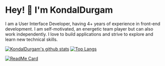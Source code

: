**<h1>Hey! 👋 I'm KondalDurgam </h1>**
I am a User Interface Developer, having 4+ years of experience in front-end development.
I am self-motivated, an energetic team player but can also work independently. I love to
build applications and strive to explore and learn new technical skills.


[![KondalDurgam's github stats ](https://github-readme-stats.vercel.app/api?username=kondalraodurgam&theme=merko&show_icons=true)](https://github.com/kondalraodurgam?tab=stars)
[![Top Langs](https://github-readme-stats.vercel.app/api/top-langs/?username=kondalraodurgam&theme=merko&show_icons=true&layout=compact)](https://github.com/kondalraodurgam/LeetCode-Solutions)


[![ReadMe Card](https://github-readme-stats.vercel.app/api/pin/?username=kondalraodurgam&theme=dark&show_icons=true&repo=LeetCode-Solutions)](https://github.com/kondalraodurgam/LeetCode-Solutions)
